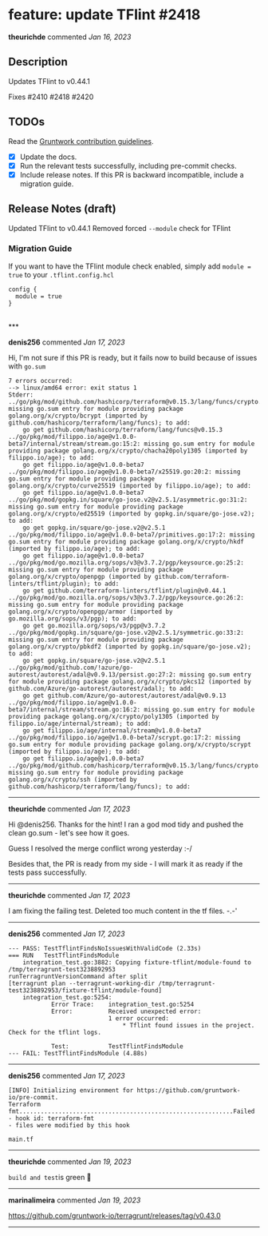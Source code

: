 # feature: update TFlint #2418

**theurichde** commented *Jan 16, 2023*

<!-- Prepend '[WIP]' to the title if this PR is still a work-in-progress. Remove it when it is ready for review! -->

## Description
Updates TFlint to v0.44.1

Fixes #2410 #2418 #2420 

<!-- Description of the changes introduced by this PR. -->

## TODOs

Read the [Gruntwork contribution guidelines](https://gruntwork.notion.site/Gruntwork-Coding-Methodology-02fdcd6e4b004e818553684760bf691e).

- [x] Update the docs.
- [x] Run the relevant tests successfully, including pre-commit checks.
- [x] Include release notes. If this PR is backward incompatible, include a migration guide.

## Release Notes (draft)

<!-- One-line description of the PR that can be included in the final release notes. -->
Updated TFlint to v0.44.1
Removed forced `--module` check for TFlint

### Migration Guide

If you want to have the TFlint module check enabled, simply add `module = true` to your `.tflint.config.hcl`

```
config {
  module = true
}
```
<!-- Important: If you made any backward incompatible changes, then you must write a migration guide! -->


<br />
***


**denis256** commented *Jan 17, 2023*

Hi,
I'm not sure if this PR is ready, but it fails now to build because of issues with `go.sum`

```
7 errors occurred:
--> linux/amd64 error: exit status 1
Stderr: ../go/pkg/mod/github.com/hashicorp/terraform@v0.15.3/lang/funcs/crypto.go:21:2: missing go.sum entry for module providing package golang.org/x/crypto/bcrypt (imported by github.com/hashicorp/terraform/lang/funcs); to add:
	go get github.com/hashicorp/terraform/lang/funcs@v0.15.3
../go/pkg/mod/filippo.io/age@v1.0.0-beta7/internal/stream/stream.go:15:2: missing go.sum entry for module providing package golang.org/x/crypto/chacha20poly1305 (imported by filippo.io/age); to add:
	go get filippo.io/age@v1.0.0-beta7
../go/pkg/mod/filippo.io/age@v1.0.0-beta7/x25519.go:20:2: missing go.sum entry for module providing package golang.org/x/crypto/curve25519 (imported by filippo.io/age); to add:
	go get filippo.io/age@v1.0.0-beta7
../go/pkg/mod/gopkg.in/square/go-jose.v2@v2.5.1/asymmetric.go:31:2: missing go.sum entry for module providing package golang.org/x/crypto/ed25519 (imported by gopkg.in/square/go-jose.v2); to add:
	go get gopkg.in/square/go-jose.v2@v2.5.1
../go/pkg/mod/filippo.io/age@v1.0.0-beta7/primitives.go:17:2: missing go.sum entry for module providing package golang.org/x/crypto/hkdf (imported by filippo.io/age); to add:
	go get filippo.io/age@v1.0.0-beta7
../go/pkg/mod/go.mozilla.org/sops/v3@v3.7.2/pgp/keysource.go:25:2: missing go.sum entry for module providing package golang.org/x/crypto/openpgp (imported by github.com/terraform-linters/tflint/plugin); to add:
	go get github.com/terraform-linters/tflint/plugin@v0.44.1
../go/pkg/mod/go.mozilla.org/sops/v3@v3.7.2/pgp/keysource.go:26:2: missing go.sum entry for module providing package golang.org/x/crypto/openpgp/armor (imported by go.mozilla.org/sops/v3/pgp); to add:
	go get go.mozilla.org/sops/v3/pgp@v3.7.2
../go/pkg/mod/gopkg.in/square/go-jose.v2@v2.5.1/symmetric.go:33:2: missing go.sum entry for module providing package golang.org/x/crypto/pbkdf2 (imported by gopkg.in/square/go-jose.v2); to add:
	go get gopkg.in/square/go-jose.v2@v2.5.1
../go/pkg/mod/github.com/!azure/go-autorest/autorest/adal@v0.9.13/persist.go:27:2: missing go.sum entry for module providing package golang.org/x/crypto/pkcs12 (imported by github.com/Azure/go-autorest/autorest/adal); to add:
	go get github.com/Azure/go-autorest/autorest/adal@v0.9.13
../go/pkg/mod/filippo.io/age@v1.0.0-beta7/internal/stream/stream.go:16:2: missing go.sum entry for module providing package golang.org/x/crypto/poly1305 (imported by filippo.io/age/internal/stream); to add:
	go get filippo.io/age/internal/stream@v1.0.0-beta7
../go/pkg/mod/filippo.io/age@v1.0.0-beta7/scrypt.go:17:2: missing go.sum entry for module providing package golang.org/x/crypto/scrypt (imported by filippo.io/age); to add:
	go get filippo.io/age@v1.0.0-beta7
../go/pkg/mod/github.com/hashicorp/terraform@v0.15.3/lang/funcs/crypto.go:22:2: missing go.sum entry for module providing package golang.org/x/crypto/ssh (imported by github.com/hashicorp/terraform/lang/funcs); to add:

```


***

**theurichde** commented *Jan 17, 2023*

Hi @denis256. Thanks for the hint! I ran a god mod tidy and pushed the clean go.sum - let's see how it goes. 

Guess I resolved the merge conflict wrong yesterday :-/

Besides that, the PR is ready from my side  - I will mark it as ready if the tests pass successfully.
***

**theurichde** commented *Jan 17, 2023*

I am fixing the failing test. Deleted too much content in the tf files. -.-'
***

**denis256** commented *Jan 17, 2023*


```
--- PASS: TestTflintFindsNoIssuesWithValidCode (2.33s)
=== RUN   TestTflintFindsModule
    integration_test.go:3882: Copying fixture-tflint/module-found to /tmp/terragrunt-test3238892953
runTerragruntVersionCommand after split
[terragrunt plan --terragrunt-working-dir /tmp/terragrunt-test3238892953/fixture-tflint/module-found]
    integration_test.go:5254: 
        	Error Trace:	integration_test.go:5254
        	Error:      	Received unexpected error:
        	            	1 error occurred:
        	            		* Tflint found issues in the project. Check for the tflint logs.
        	            	
        	Test:       	TestTflintFindsModule
--- FAIL: TestTflintFindsModule (4.88s)
```
***

**denis256** commented *Jan 17, 2023*

```
[INFO] Initializing environment for https://github.com/gruntwork-io/pre-commit.
Terraform fmt............................................................Failed
- hook id: terraform-fmt
- files were modified by this hook

main.tf
```
***

**theurichde** commented *Jan 19, 2023*

`build and test`is green 🥳 
***

**marinalimeira** commented *Jan 19, 2023*

https://github.com/gruntwork-io/terragrunt/releases/tag/v0.43.0
***

